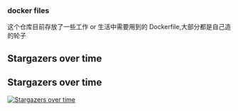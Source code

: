 ### docker files

这个仓库目前存放了一些工作 or 生活中需要用到的 Dockerfile,大部分都是自己造的轮子

## Stargazers over time

## Stargazers over time

[![Stargazers over time](https://starcharts.herokuapp.com/xrw002/dockerfile.svg)](https://starcharts.herokuapp.com/xrw002/dockerfile)
      
